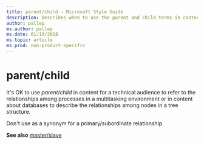 ```yaml
---
title: parent/child - Microsoft Style Guide
description: Describes when to use the parent and child terms in content and provides a link to an article about the master and slave terms.
author: pallep
ms.author: pallep
ms.date: 01/19/2018
ms.topic: article
ms.prod: non-product-specific
---
```


# parent/child

It's OK to use *parent/child* in
content for a technical audience to refer to the relationships among
processes in a multitasking environment or in content about databases to
describe the relationships among nodes in a tree structure.

Don't use as a synonym for a primary/subordinate relationship. 

**See also** [master/slave](~/a-z-word-list-term-collections/m/master-slave.md)
